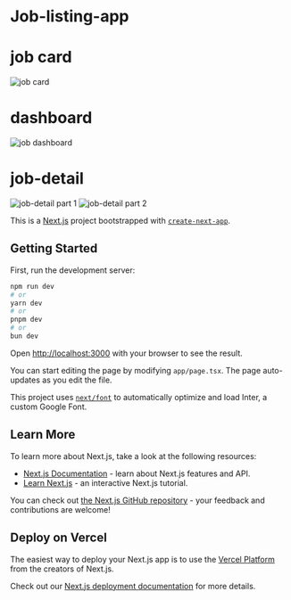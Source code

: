 # Job-listing-app

# job card 
![job card](https://github.com/user-attachments/assets/f57dcc94-efff-42f9-aa28-97017165191b)

# dashboard
![job dashboard](https://github.com/user-attachments/assets/a0b133c1-c30a-4aa1-bfb8-0b223b2f9ad6)

# job-detail
![job-detail part 1](https://github.com/user-attachments/assets/ed396266-e6d0-4b9c-9f85-bc19b1df750a)
![job-detail part 2](https://github.com/user-attachments/assets/96c99a31-1337-4348-9091-001142218489)

This is a [Next.js](https://nextjs.org/) project bootstrapped with [`create-next-app`](https://github.com/vercel/next.js/tree/canary/packages/create-next-app).

## Getting Started

First, run the development server:

```bash
npm run dev
# or
yarn dev
# or
pnpm dev
# or
bun dev
```

Open [http://localhost:3000](http://localhost:3000) with your browser to see the result.

You can start editing the page by modifying `app/page.tsx`. The page auto-updates as you edit the file.

This project uses [`next/font`](https://nextjs.org/docs/basic-features/font-optimization) to automatically optimize and load Inter, a custom Google Font.

## Learn More

To learn more about Next.js, take a look at the following resources:

- [Next.js Documentation](https://nextjs.org/docs) - learn about Next.js features and API.
- [Learn Next.js](https://nextjs.org/learn) - an interactive Next.js tutorial.

You can check out [the Next.js GitHub repository](https://github.com/vercel/next.js/) - your feedback and contributions are welcome!

## Deploy on Vercel

The easiest way to deploy your Next.js app is to use the [Vercel Platform](https://vercel.com/new?utm_medium=default-template&filter=next.js&utm_source=create-next-app&utm_campaign=create-next-app-readme) from the creators of Next.js.

Check out our [Next.js deployment documentation](https://nextjs.org/docs/deployment) for more details.
